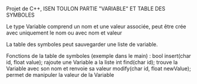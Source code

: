Projet de C++, ISEN TOULON
PARTIE "VARIABLE" ET TABLE DES SYMBOLES

Le type Variable comprend un nom et une valeur associée, peut être crée avec uniquement le nom ou avec nom et valeur 

La table des symboles peut sauvegarder une liste de variable.

Fonctions de la table de symboles (exemple dans le main) :
bool insert(char id, float value); rajoute une Variable a la liste
int find(char id); trouve la Variable avec son nom et renvoie sa valeur
modify(char id, float newValue); permet de manipuler la valeur de la Variable
